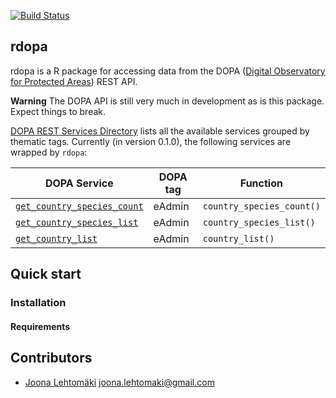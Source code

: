 [![Build Status](https://travis-ci.org/jlehtoma/rdopa.svg?branch=master)](https://travis-ci.org/jlehtoma/respecies)

## rdopa

rdopa is a R package for accessing data from the DOPA ([Digital Observatory for Protected Areas](http://dopa.jrc.ec.europa.eu/)) REST API.

**Warning** The DOPA API is still very much in development as is this package. Expect things to break.

[DOPA REST Services Directory](http://dopa-services.jrc.ec.europa.eu/rest/) lists all the available services grouped by thematic tags. Currently (in version 0.1.0), the following services are wrapped by `rdopa`:

| DOPA Service                       | DOPA tag                           | Function                           |
|------------------------------------|------------------------------------|------------------------------------|
| [`get_country_species_count`](http://dopa-services.jrc.ec.europa.eu/rest/eAdmin/get_country_species_count) | eAdmin | `country_species_count()` |
| [`get_country_species_list`](http://dopa-services.jrc.ec.europa.eu/rest/eAdmin/get_country_species_list)| eAdmin | `country_species_list()` |
| [`get_country_list`](http://dopa-services.jrc.ec.europa.eu/rest/eAdmin/get_country_list)| eAdmin | `country_list()` |
 
## Quick start

### Installation

#### Requirements

## Contributors

+ [Joona Lehtomäki](https://github.com/jlehtoma) <joona.lehtomaki@gmail.com>
